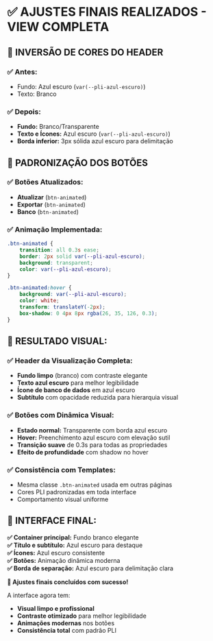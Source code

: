 # ✅ AJUSTES FINAIS REALIZADOS - VIEW COMPLETA

## 🎨 **INVERSÃO DE CORES DO HEADER**

### ✅ **Antes:**
- Fundo: Azul escuro (`var(--pli-azul-escuro)`)
- Texto: Branco

### ✅ **Depois:**
- **Fundo:** Branco/Transparente
- **Texto e Ícones:** Azul escuro (`var(--pli-azul-escuro)`)
- **Borda inferior:** 3px sólida azul escuro para delimitação

## 🔘 **PADRONIZAÇÃO DOS BOTÕES**

### ✅ **Botões Atualizados:**
- **Atualizar** (`btn-animated`)
- **Exportar** (`btn-animated`) 
- **Banco** (`btn-animated`)

### ✅ **Animação Implementada:**
```css
.btn-animated {
    transition: all 0.3s ease;
    border: 2px solid var(--pli-azul-escuro);
    background: transparent;
    color: var(--pli-azul-escuro);
}

.btn-animated:hover {
    background: var(--pli-azul-escuro);
    color: white;
    transform: translateY(-2px);
    box-shadow: 0 4px 8px rgba(26, 35, 126, 0.3);
}
```

## 🎯 **RESULTADO VISUAL:**

### ✅ **Header da Visualização Completa:**
- **Fundo limpo** (branco) com contraste elegante
- **Texto azul escuro** para melhor legibilidade
- **Ícone de banco de dados** em azul escuro
- **Subtítulo** com opacidade reduzida para hierarquia visual

### ✅ **Botões com Dinâmica Visual:**
- **Estado normal:** Transparente com borda azul escuro
- **Hover:** Preenchimento azul escuro com elevação sutil
- **Transição suave** de 0.3s para todas as propriedades
- **Efeito de profundidade** com shadow no hover

### ✅ **Consistência com Templates:**
- Mesma classe `.btn-animated` usada em outras páginas
- Cores PLI padronizadas em toda interface
- Comportamento visual uniforme

## 🚀 **INTERFACE FINAL:**

**✅ Container principal:** Fundo branco elegante  
**✅ Título e subtítulo:** Azul escuro para destaque  
**✅ Ícones:** Azul escuro consistente  
**✅ Botões:** Animação dinâmica moderna  
**✅ Borda de separação:** Azul escuro para delimitação clara  

**🎉 Ajustes finais concluídos com sucesso!**

A interface agora tem:
- **Visual limpo e profissional**
- **Contraste otimizado** para melhor legibilidade
- **Animações modernas** nos botões
- **Consistência total** com padrão PLI
